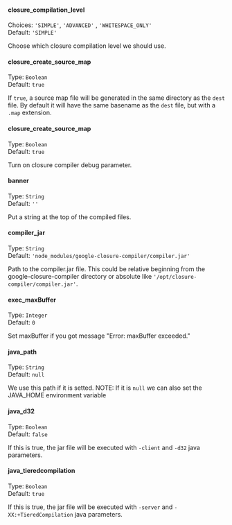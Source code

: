 #### closure_compilation_level
Choices: `'SIMPLE'`, `'ADVANCED'` , `'WHITESPACE_ONLY'`<br />
Default: `'SIMPLE'`

Choose which closure compilation level we should use.

#### closure_create_source_map
Type: `Boolean`<br />
Default: `true`

If `true`, a source map file will be generated in the same directory as the `dest` file. By default it will have the same basename as the `dest` file, but with a `.map` extension.

#### closure_create_source_map
Type: `Boolean`<br />
Default: `true`

Turn on closure compiler debug parameter.

#### banner
Type: `String`<br />
Default: `''`

Put a string at the top of the compiled files.

#### compiler_jar
Type: `String`<br />
Default: `'node_modules/google-closure-compiler/compiler.jar'`

Path to the compiler.jar file. This could be relative beginning from the google-closure-compiler directory or absolute like `'/opt/closure-compiler/compiler.jar'`.

#### exec_maxBuffer
Type: `Integer`<br />
Default: `0`

Set maxBuffer if you got message "Error: maxBuffer exceeded."

#### java_path
Type: `String`<br />
Default: `null`

We use this path if it is setted. NOTE: If it is `null` we can also set the JAVA_HOME environment variable

#### java_d32
Type: `Boolean`<br />
Default: `false`

If this is true, the jar file will be executed with `-client` and `-d32` java parameters.

#### java_tieredcompilation
Type: `Boolean`<br />
Default: `true`

If this is true, the jar file will be executed with `-server` and `-XX:+TieredCompilation` java parameters.
